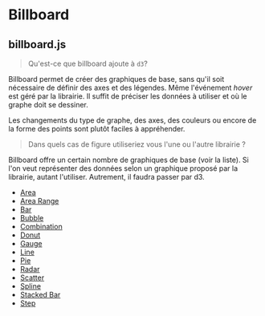 # Billboard

## billboard.js

> Qu'est-ce que billboard ajoute à `d3`?

Billboard permet de créer des graphiques de base, sans qu'il soit nécessaire de définir des axes et des légendes. Même l'événement *hover* est géré par la librairie. Il suffit de préciser les données à utiliser et où le graphe doit se dessiner.

Les changements du type de graphe, des axes, des couleurs ou encore de la forme des points sont plutôt faciles à appréhender.

> Dans quels cas de figure utiliseriez vous l'une ou l'autre librairie ?

Billboard offre un certain nombre de graphiques de base (voir la liste). Si l'on veut représenter des données selon un graphique proposé par la librairie, autant l'utiliser. Autrement, il faudra passer par d3.

- [Area](https://naver.github.io/billboard.js/demo/#Chart.AreaChart)
- [Area Range](https://naver.github.io/billboard.js/demo/#Chart.AreaRangeChart)
- [Bar](https://naver.github.io/billboard.js/demo/#Chart.BarChart)
- [Bubble](https://naver.github.io/billboard.js/demo/#Chart.BubbleChart)
- [Combination](https://naver.github.io/billboard.js/demo/#Chart.CombinationChart)
- [Donut](https://naver.github.io/billboard.js/demo/#Chart.DonutChart)
- [Gauge](https://naver.github.io/billboard.js/demo/#Chart.GaugeChart)
- [Line](https://naver.github.io/billboard.js/demo/#Chart.LineChart)
- [Pie](https://naver.github.io/billboard.js/demo/#Chart.PieChart)
- [Radar](https://naver.github.io/billboard.js/demo/#Chart.RadarChart)
- [Scatter](https://naver.github.io/billboard.js/demo/#Chart.ScatterPlot)
- [Spline](https://naver.github.io/billboard.js/demo/#Chart.SplineChart)
- [Stacked Bar](https://naver.github.io/billboard.js/demo/#Chart.StackedBarChart)
- [Step](https://naver.github.io/billboard.js/demo/#Chart.StepChart)